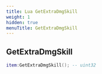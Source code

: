 ```yaml
---
title: Lua GetExtraDmgSkill
weight: 1
hidden: true
menuTitle: GetExtraDmgSkill
---
```

## GetExtraDmgSkill
```lua
item:GetExtraDmgSkill(); -- uint32
```